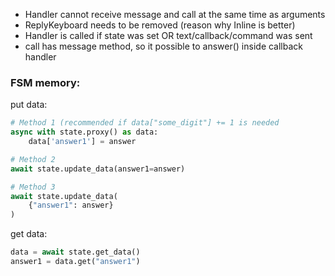* Handler cannot receive message and call at the same time as arguments
* ReplyKeyboard needs to be removed (reason why Inline is better)
* Handler is called if state was set OR text/callback/command was sent
* call has message method, so it possible to answer() inside callback handler

### FSM memory:

put data:

```py
# Method 1 (recommended if data["some_digit"] += 1 is needed
async with state.proxy() as data:
    data['answer1'] = answer

# Method 2
await state.update_data(answer1=answer)

# Method 3
await state.update_data(
    {"answer1": answer}
)
```

get data:

```py
data = await state.get_data()
answer1 = data.get("answer1")
```
